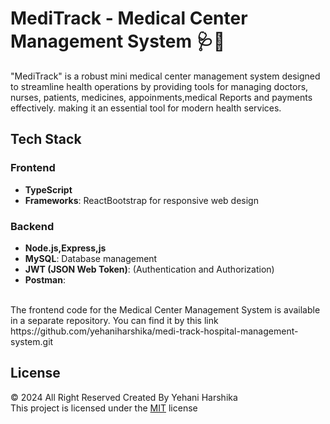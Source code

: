 # MediTrack - Medical Center Management System 🩺💊

"MediTrack" is a robust mini medical center management system designed to streamline health operations by providing tools for managing doctors, nurses, patients, medicines, appoinments,medical Reports and payments effectively.
making it an essential tool for modern health services.

## Tech Stack

### **Frontend**
- **TypeScript**
- **Frameworks**: ReactBootstrap for responsive web design


### **Backend**
- **Node.js,Express,js**
- **MySQL**: Database management
- **JWT (JSON Web Token)**: (Authentication and Authorization)
- **Postman**:


<br>
The frontend code for the Medical Center Management System is available in a separate repository. You can find it by this link<br>
https://github.com/yehaniharshika/medi-track-hospital-management-system.git

## License
© 2024 All Right Reserved Created By Yehani Harshika
<br/>
This project is licensed under the [MIT](License.txt) license
